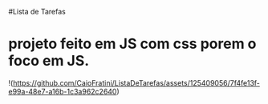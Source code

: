 
  #Lista de Tarefas
  <h1>
    projeto feito em JS com css porem o foco em JS.
  </h1>



!(https://github.com/CaioFratini/ListaDeTarefas/assets/125409056/7f4fe13f-e99a-48e7-a16b-1c3a962c2640)

